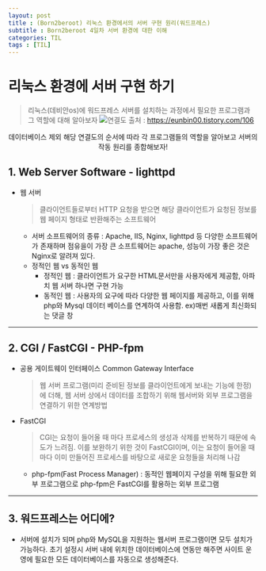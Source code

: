 ```yaml
---
layout: post
title : (Born2beroot) 리눅스 환경에서의 서버 구현 원리(워드프레스)
subtitle : Born2beroot 4일차 서버 환경에 대한 이해
categories: TIL
tags : [TIL]
---
```


# 리눅스 환경에 서버 구현 하기

> 리눅스(데비안os)에 워드프레스 서버를 설치하는 과정에서 필요한 프로그램과 그 역할에 대해 알아보자
![연결도](https://img1.daumcdn.net/thumb/R1280x0/?scode=mtistory2&fname=https%3A%2F%2Fblog.kakaocdn.net%2Fdn%2FO8FJ4%2FbtrGQEJJmV8%2FTODP0UaDtvkyVVbM8Fz2uK%2Fimg.png)
출처 : https://eunbin00.tistory.com/106

<center> 데이터베이스 제외 해당 연결도의 순서에 따라 각 프로그램들의 역할을 알아보고 서버의 작동 원리를 종합해보자! </center>


## 1. Web Server Software - lighttpd

- 웹 서버
  > 클라이언트들로부터 HTTP 요청을 받으면 해당 클라이언트가 요청된 정보를 웹 페이지 형태로 반환해주는 소프트웨어
  * 서버 소프트웨어의 종류
    : Apache, IIS, Nginx, lighttpd 등 다양한 소프트웨어가 존재하며 점유을이 가장 큰 소프트웨어는 apache, 성능이 가장 좋은 것은 Nginx로 알려져 있다.
  * 정적인 웹 vs 동적인 웹
    - 정적인 웹 : 클라이언트가 요구한 HTML문서만을 사용자에게 제공함, 아파치 웹 서버 하나면 구현 가능
    - 동적인 웹 : 사용자의 요구에 따라 다양한 웹 페이지를 제공하고, 이를 위해 php와 Mysql 데이터 베이스를 연계하여 사용함. ex)매번 새롭게 최신화되는 댓글 창

* * *

## 2. CGI / FastCGI - PHP-fpm
- 공용 게이트웨이 인터페이스 Common Gateway Interface
  > 웹 서버 프로그램(미리 준비된 정보를 클라이언트에게 보내는 기능에 한정)에 더해, 웹 서버 상에서 데이터를 조합하기 위해 웹서버와 외부 프로그램을 연결하기 위한 연계방법
- FastCGI
  > CGI는 요청이 들어올 때 마다 프로세스의 생성과 삭제를 반복하기 때문에 속도가 느려짐. 이를 보완하기 위한 것이 FastCGI이며, 이는 요청이 들어올 때마다 이미 만들어진 프로세스를 바탕으로 새로운 요청들을 처리해 나감 
  * php-fpm(Fast Process Manager) : 동적인 웹페이지 구성을 위해 필요한 외부 프로그램으로 php-fpm은 FastCGI를 활용하는 외부 프로그램

* * *

## 3. 워드프레스는 어디에?
- 서버에 설치가 되며 php와 MySQL을 지원하는 웹서버 프로그램이면 모두 설치가 가능하다. 초기 설정시 서버 내에 위치한 데이터베이스에 연동만 해주면 사이트 운영에 필요한 모든 데이터베이스를 자동으로 생성해준다.
